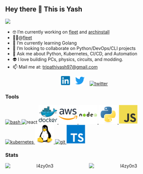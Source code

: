 ## Hey there 👋 This is **Yash**

![](https://komarev.com/ghpvc/?username=l4zy0n3&label=VIEWS)

- 🤓 I’m currently working on [fleet](https://github.com/rancher/fleet) and [archinstall](https://github.com/archlinux/archinstall)
- 👨‍💻@[fleet](https://github.com/rancher/fleet)
- 🌱 I’m currently learning Golang
- 🍻 I’m looking to collaborate on Python/DevOps/CLI projects
- 💬 Ask me about Python, Kubernetes, CI/CD, and Automation
- 👽 I love building PCs, physics, circuits, and modding.
- 📫 Mail me at: tripathiyash97@gmail.com

<p align="center">
<a href="https://www.linkedin.com/in/yash-tripathi-l4zy0n3"><img src="https://raw.githubusercontent.com/devicons/devicon/master/icons/linkedin/linkedin-original.svg" alt="linkedin" width="30" height="30"/></a>&nbsp;&nbsp;&nbsp;
<a href="https://twitter.com/th3_l4zy_0ne"><img src="https://raw.githubusercontent.com/devicons/devicon/master/icons/twitter/twitter-original.svg" alt="twitter" width="30" height="30"/></a>&nbsp;&nbsp;&nbsp;
<a href="https://tryhackme.com/p/l4zy"><img src="https://assets.tryhackme.com/img/logo/tryhackme_logo.png" alt="twitter" width="30" height="30"/></a>
</p>

### Tools

<p align="left"> 
<a href="https://www.gnu.org/software/bash/" target="_blank"> <img src="https://www.vectorlogo.zone/logos/gnu_bash/gnu_bash-icon.svg" alt="bash" width="60" height="60"/> </a>
<img src="https://user-images.githubusercontent.com/31406378/108641411-f9374f00-7496-11eb-82a7-0fa2a9cc5f93.png" alt="react", width="60" height="60">
<a href="https://www.docker.com/" target="_blank"> <img src="https://raw.githubusercontent.com/devicons/devicon/master/icons/docker/docker-original-wordmark.svg" alt="docker" width="60" height="60"/> </a> 
<a href="https://aws.amazon.com/" target="_blank"> <img src="https://raw.githubusercontent.com/devicons/devicon/master/icons/amazonwebservices/amazonwebservices-original-wordmark.svg" alt="html5" width="60" height="60"/> </a>
<a href="https://nodejs.org" target="_blank"> <img src="https://raw.githubusercontent.com/devicons/devicon/master/icons/nodejs/nodejs-original-wordmark.svg" alt="nodejs" width="60" height="60"/> </a>
<a href="https://www.python.org" target="_blank"> <img src="https://raw.githubusercontent.com/devicons/devicon/master/icons/python/python-original.svg" alt="python" width="60" height="60"/> </a>
<a href="https://developer.mozilla.org/en-US/docs/Web/JavaScript" target="_blank"> <img src="https://raw.githubusercontent.com/devicons/devicon/master/icons/javascript/javascript-original.svg" alt="javascript" width="60" height="60"/> </a> 
<a href="https://kubernetes.io" target="_blank"> <img src="https://www.vectorlogo.zone/logos/kubernetes/kubernetes-icon.svg" alt="kubernetes" width="60" height="60"/> </a> 
<a href="https://www.linux.org/" target="_blank"> <img src="https://raw.githubusercontent.com/devicons/devicon/master/icons/linux/linux-original.svg" alt="linux" width="60" height="60"/> </a> 
<a href="https://git-scm.com/" target="_blank"> <img src="https://www.vectorlogo.zone/logos/git-scm/git-scm-icon.svg" alt="git" width="60" height="60"/> </a>
<img src="https://raw.githubusercontent.com/devicons/devicon/master/icons/typescript/typescript-original.svg" alt="react", width="60" height="60">
</p>

### Stats
<p align="center" width="100%">
<img align="left" src="https://github-readme-stats.vercel.app/api?username=l4zy0n3&show_icons=true&locale=en&theme=radical" alt="l4zy0n3" width="47%"/>
<img align="right" src="https://github-readme-streak-stats.herokuapp.com/?user=l4zy0n3&theme=radical" alt="l4zy0n3" width="47%"/>
</p>
